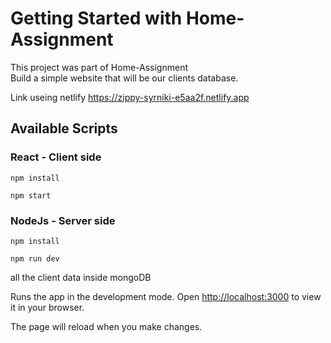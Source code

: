 # 

# Getting Started with Home-Assignment

This project was part of Home-Assignment  
Build a simple website that will be our clients database.

Link useing netlify https://zippy-syrniki-e5aa2f.netlify.app
## Available Scripts
### React - Client side
 `npm install`
 
 `npm start`

### NodeJs - Server side
 `npm install`
 
 `npm run dev`
 


all the client data inside mongoDB 

Runs the app in the development mode.
Open [http://localhost:3000](http://localhost:3000) to view it in your browser.

The page will reload when you make changes.
